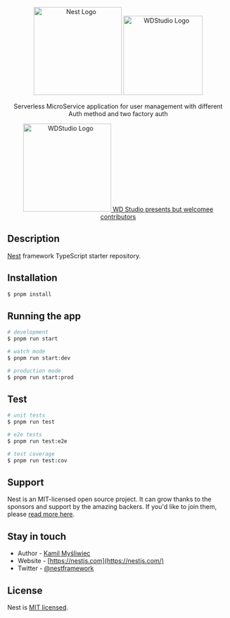 <p align="center">
  <a href="http://nestjs.com/" target="blank"><img src="https://nestjs.com/img/logo-small.svg" width="200" alt="Nest Logo" /></a>
  <a href="https://wdstudio.ge" target="_blank">
    <img src="https://wdstudio.ge/images/logo.png" width="180" alt="WDStudio Logo" />
  </a>
</p>

<p align="center">Serverless MicroService application for user management with different Auth method and two factory auth </p>
<p align="center">
  <a href="https://wdstudio.ge" target="_blank">
    <img src="https://wdstudio.ge/images/logo.png" width="200" alt="WDStudio Logo" /> WD Studio presents but welcomee contributors
  </a>
</p>

## Description

[Nest](https://github.com/nestjs/nest) framework TypeScript starter repository.

## Installation

```bash
$ pnpm install
```

## Running the app

```bash
# development
$ pnpm run start

# watch mode
$ pnpm run start:dev

# production mode
$ pnpm run start:prod
```

## Test

```bash
# unit tests
$ pnpm run test

# e2e tests
$ pnpm run test:e2e

# test coverage
$ pnpm run test:cov
```

## Support

Nest is an MIT-licensed open source project. It can grow thanks to the sponsors and support by the amazing backers. If you'd like to join them, please [read more here](https://docs.nestjs.com/support).

## Stay in touch

- Author - [Kamil Myśliwiec](https://kamilmysliwiec.com)
- Website - [https://nestjs.com](https://nestjs.com/)
- Twitter - [@nestframework](https://twitter.com/nestframework)

## License

Nest is [MIT licensed](LICENSE).
